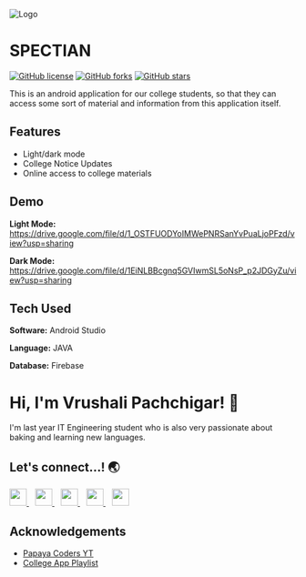 ![Logo](https://image.flaticon.com/icons/png/64/3829/3829933.png)


    
# SPECTIAN
<a href="https://github.com/vishwasracharya/Spectian/blob/master/LICENSE"><img alt="GitHub license" src="https://img.shields.io/github/license/vishwasracharya/Spectian?color=informational"></a>
<a href="https://github.com/vishwasracharya/Spectian/network"><img alt="GitHub forks" src="https://img.shields.io/github/forks/vishwasracharya/Spectian?color=orange"></a>
<a href="https://github.com/vishwasracharya/Spectian/stargazers"><img alt="GitHub stars" src="https://img.shields.io/github/stars/vishwasracharya/Spectian?color=success"></a>

This is an android application for our college students, so that they can access some sort of material and information from this application itself.


## Features

- Light/dark mode
- College Notice Updates
- Online access to college materials

  
## Demo

**Light Mode:** https://drive.google.com/file/d/1_OSTFUODYoIMWePNRSanYvPuaLjoPFzd/view?usp=sharing

**Dark Mode:** https://drive.google.com/file/d/1EiNLBBcgnq5GVIwmSL5oNsP_p2JDGyZu/view?usp=sharing
  
## Tech Used

**Software:** Android Studio

**Language:** JAVA

**Database:** Firebase

  
# Hi, I'm Vrushali Pachchigar! 👋

  
I'm last year IT Engineering student who is also very passionate about baking and learning new languages.

## Let's connect...!   :earth_asia:
  <a href="https://www.linkedin.com/in/vrushali-pachchigar/">
    <img width="30px" src="https://www.vectorlogo.zone/logos/linkedin/linkedin-icon.svg" />
  </a>&ensp;
  <a href="https://twitter.com/Vrushali_32">
    <img width="30px" src="https://www.vectorlogo.zone/logos/twitter/twitter-official.svg" />
  </a>&ensp;
  <a href="https://www.instagram.com/vrushxlii/">
    <img width="30px" src="https://www.vectorlogo.zone/logos/instagram/instagram-icon.svg" />
  </a>&ensp;
  <a href="https://snapchat.com/add/vrushzzz">
    <img width="30px" src="https://www.vectorlogo.zone/logos/snapchat/snapchat-icon.svg" />
  </a>&ensp;
  <a href="https://www.facebook.com/vrushali.pachchigar.9">
    <img width="30px" src="https://www.vectorlogo.zone/logos/facebook/facebook-icon.svg" />
  </a>

## Acknowledgements

 - [Papaya Coders YT](https://www.youtube.com/c/PapayaCoders)
 - [College App Playlist](https://www.youtube.com/watch?v=Ui__yxgrRwQ&list=PL6Rs84MkNq7kjE71tV3iDQdqO7fspmoNN)
  
